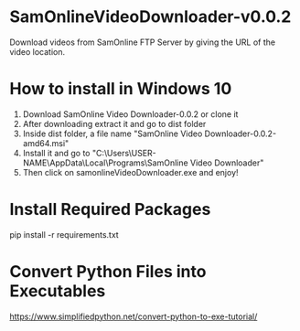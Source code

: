 # SamOnlineVideoDownloader-v0.0.2
Download videos from SamOnline FTP Server by giving the URL of the video location.

# How to install in Windows 10
1. Download SamOnline Video Downloader-0.0.2 or clone it
2. After downloading extract it and go to dist folder
3. Inside dist folder, a file name "SamOnline Video Downloader-0.0.2-amd64.msi"
4. Install it and go to "C:\Users\USER-NAME\AppData\Local\Programs\SamOnline Video Downloader"
5. Then click on samonlineVideoDownloader.exe and enjoy!

# Install Required Packages
pip install -r requirements.txt

# Convert Python Files into Executables
https://www.simplifiedpython.net/convert-python-to-exe-tutorial/
